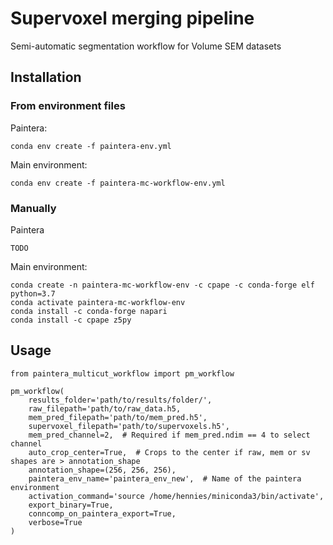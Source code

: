 # Supervoxel merging pipeline

Semi-automatic segmentation workflow for Volume SEM datasets

## Installation 

### From environment files

Paintera:

    conda env create -f paintera-env.yml
    
Main environment:

    conda env create -f paintera-mc-workflow-env.yml
    
### Manually

Paintera

    TODO
    
Main environment:

    conda create -n paintera-mc-workflow-env -c cpape -c conda-forge elf python=3.7
    conda activate paintera-mc-workflow-env
    conda install -c conda-forge napari
    conda install -c cpape z5py

## Usage

    from paintera_multicut_workflow import pm_workflow

    pm_workflow(
        results_folder='path/to/results/folder/',
        raw_filepath='path/to/raw_data.h5,
        mem_pred_filepath='path/to/mem_pred.h5',
        supervoxel_filepath='path/to/supervoxels.h5',
        mem_pred_channel=2,  # Required if mem_pred.ndim == 4 to select channel
        auto_crop_center=True,  # Crops to the center if raw, mem or sv shapes are > annotation_shape
        annotation_shape=(256, 256, 256),
        paintera_env_name='paintera_env_new',  # Name of the paintera environment
        activation_command='source /home/hennies/miniconda3/bin/activate', 
        export_binary=True,
        conncomp_on_paintera_export=True,  
        verbose=True
    )